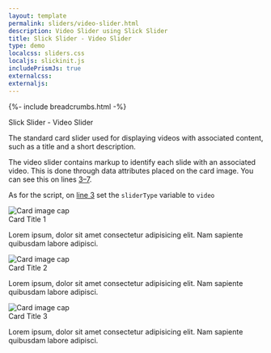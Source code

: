 ```yaml
---
layout: template
permalink: sliders/video-slider.html
description: Video Slider using Slick Slider
title: Slick Slider - Video Slider 
type: demo
localcss: sliders.css
localjs: slickinit.js
includePrismJs: true
externalcss:
externaljs:
---
```


{%- include breadcrumbs.html -%}

<div class="container">
	<div class="row">
		<div class="col">
			<span class="h3" id="sliderLabel">Slick Slider - Video Slider</span>
			<p>The standard card slider used for displaying videos with associated content, such as a title and a short description.</p>
			<p>The video slider contains markup to identify each slide with an associated video. This is done through data attributes placed on the card image. You can see this on lines <a href="#html-output">3&ndash;7</a>.</p>
			<p>As for the script, on <a href="#script-output">line 3</a> set the <code>sliderType</code> variable to <code>video</code></p>
		</div>
	</div>
	<div class="row">
		<div class="col-lg-9">
			<div class="cdc-card-slider">
				<div class="card">
					<img alt="Card image cap" class="card-img-top" src="http://i.ytimg.com/vi/7Tx4PXDW35g/mqdefault.jpg"
							data-video-id="7Tx4PXDW35g"
						data-transcript-url=""
						data-audio-url=""
						data-lowres-url="#">
					<div class="card-body">
						<div class="card-title h4 text-left">
							Card Title 1
						</div>
						<p>
							Lorem ipsum, dolor sit amet consectetur adipisicing elit. Nam sapiente quibusdam labore adipisci.
						</p>
					</div>
				</div>
				<div class="card">
					<img alt="Card image cap" class="card-img-top" src="http://i.ytimg.com/vi/K0wlPVPdywI/mqdefault.jpg"
							data-video-id="K0wlPVPdywI"
						data-transcript-url="#"
						data-audio-url="#"
						data-lowres-url="#">
					<div class="card-body">
						<div class="card-title h4 text-left">
							Card Title 2
						</div>
						<p>
							Lorem ipsum, dolor sit amet consectetur adipisicing elit. Nam sapiente quibusdam labore adipisci.
						</p>
					</div>
				</div>
				<div class="card">
					<img alt="Card image cap" class="card-img-top" src="http://i.ytimg.com/vi/RTf-KalZw6Y/mqdefault.jpg"
							data-video-id="RTf-KalZw6Y"
						data-transcript-url=""
						data-audio-url="#"
						data-lowres-url="">
					<div class="card-body">
						<div class="card-title h4 text-left">
							Card Title 3
						</div>
						<p>
							Lorem ipsum, dolor sit amet consectetur adipisicing elit. Nam sapiente quibusdam labore adipisci.
						</p>
					</div>
				</div>
			</div>
		</div>
	</div>
	<div class="row">
		<div class="col">
<pre id="html-output" data-line="3-7"><code class="language-markup line-numbers"><script type="prism-html-markup"><div class="cdc-card-slider">
	<div class="card">
		<img alt="Card image cap" class="card-img-top" src="http://i.ytimg.com/vi/7Tx4PXDW35g/mqdefault.jpg"
			data-video-id="7Tx4PXDW35g"
			data-transcript-url=""
			data-audio-url=""
			data-lowres-url="#">
		<div class="card-body">
			<div class="card-title h4 text-left">
				Card Title 1
			</div>
			<p>
				Lorem ipsum, dolor sit amet consectetur adipisicing elit. Nam sapiente quibusdam labore adipisci.
			</p>
		</div>
	</div>
</div></script></code></pre>
		</div>
	</div>
	<div class="row">
		<div class="col">
			<pre id="script-output"></pre>
		</div>
	</div>
</div>

<script id="prism-source">
window.addEventListener( 'DOMContentLoaded', function() {
	( function( $ ) {
		slickInit( '.cdc-card-slider', {
			'sliderType': 'video',
			'bodyClass': '',        
			'ariaLabel': 'Video Slider',
			'ariaLabelTarget': '',
			'responsive': [ 
				{ 'breakpoint': 1200, 'settings': { 'slidesToShow': 1, 'slidesToScroll': 1 } },         
				{ 'breakpoint': 992, 'settings': { 'slidesToShow': 1, 'slidesToScroll': 1 } },
				{ 'breakpoint': 768, 'settings': { 'slidesToShow': 1, 'slidesToScroll': 1 } },          
				{ 'breakpoint': 576, 'settings': { 'slidesToShow': 1, 'slidesToScroll': 1 } },
				{ 'breakpoint': 0, 'settings': { 'slidesToShow': 1, 'slidesToScroll': 1, 'centerPadding': '20px' } }
			]
		} );
	} )( jQuery );
} );
</script>